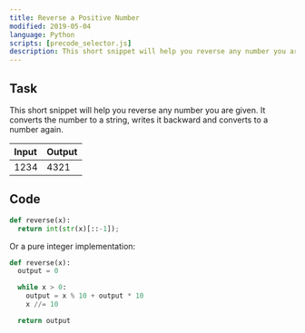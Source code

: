 ```yaml
---
title: Reverse a Positive Number
modified: 2019-05-04
language: Python
scripts: [precode_selector.js]
description: This short snippet will help you reverse any number you are given.
---
```


## Task

This short snippet will help you reverse any number you are given. It converts the number to a string, writes it backward and converts to a number again.

| Input | Output |
| :---- | :----- |
| 1234  | 4321   |

## Code

```python
def reverse(x):
  return int(str(x)[::-1]);
```

Or a pure integer implementation:

```python
def reverse(x): 
  output = 0

  while x > 0:
    output = x % 10 + output * 10
    x //= 10

  return output
```